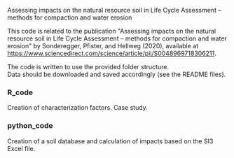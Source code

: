 Assessing impacts on the natural resource soil in Life Cycle Assessment – methods for compaction and water erosion

This code is related to the publication "Assessing impacts on the natural resource soil in Life Cycle Assessment – methods for compaction and water erosion" by Sonderegger, Pfister, and Hellweg (2020), available at https://www.sciencedirect.com/science/article/pii/S0048969718306211.

The code is written to use the provided folder structure.  
Data should be downloaded and saved accordingly (see the README files).  


### R_code

Creation of characterization factors.
Case study.

### python_code

Creation of a soil database and calculation of impacts based on the SI3 Excel file.